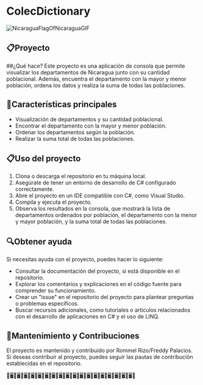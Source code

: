 # ColecDictionary
![NicaraguaFlagOfNicaraguaGIF](https://www.inide.gob.ni/docu/imagesnew/monografiadep.png)
## 📋Proyecto
##¿Qué hace?
Este proyecto es una aplicación de consola que permite visualizar los departamentos de Nicaragua junto con su cantidad poblacional. Además, encuentra el departamento con la mayor y menor población, ordena los datos y realiza la suma de todas las poblaciones.

## 🌟Características principales

- Visualización de departamentos y su cantidad poblacional.
- Encontrar el departamento con la mayor y menor población.
- Ordenar los departamentos según la población.
- Realizar la suma total de todas las poblaciones.

## 📋Uso del proyecto 

1. Clona o descarga el repositorio en tu máquina local.
2. Asegúrate de tener un entorno de desarrollo de C# configurado correctamente.
3. Abre el proyecto en un IDE compatible con C#, como Visual Studio.
4. Compila y ejecuta el proyecto.
5. Observa los resultados en la consola, que mostrará la lista de departamentos ordenados por población, el departamento con la menor y mayor población, y la suma total de todas las poblaciones.

## 🔍Obtener ayuda

Si necesitas ayuda con el proyecto, puedes hacer lo siguiente:

- Consultar la documentación del proyecto, si está disponible en el repositorio.
- Explorar los comentarios y explicaciones en el código fuente para comprender su funcionamiento.
- Crear un "issue" en el repositorio del proyecto para plantear preguntas o problemas específicos.
- Buscar recursos adicionales, como tutoriales o artículos relacionados con el desarrollo de aplicaciones en C# y el uso de LINQ.

## 👷‍Mantenimiento y Contribuciones

El proyecto es mantenido y contribuido por Rommel Rizo/Freddy Palacios. Si deseas contribuir al proyecto, puedes seguir las pautas de contribución establecidas en el repositorio.

💫🖥️💫🖥️💫🖥️💫🖥️💫🖥️💫🖥️💫🖥️💫🖥️💫🖥️💫🖥️💫🖥️💫🖥️💫🖥️💫🖥️💫🖥️💫🖥️💫🖥️💫🖥️💫
